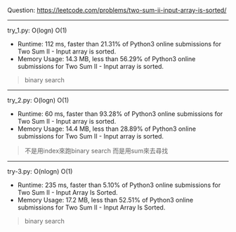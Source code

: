 Question: https://leetcode.com/problems/two-sum-ii-input-array-is-sorted/

---

try_1.py: O(logn) O(1)

* Runtime: 112 ms, faster than 21.31% of Python3 online submissions for Two Sum II - Input array is sorted.
* Memory Usage: 14.3 MB, less than 56.29% of Python3 online submissions for Two Sum II - Input array is sorted.

> binary search

---

try_2.py: O(logn) O(1)

* Runtime: 60 ms, faster than 93.28% of Python3 online submissions for Two Sum II - Input array is sorted.
* Memory Usage: 14.4 MB, less than 28.89% of Python3 online submissions for Two Sum II - Input array is sorted.

> 不是用index來跑binary search
> 而是用sum來去尋找

---

try-3.py: O(nlogn) O(1)

* Runtime: 235 ms, faster than 5.10% of Python3 online submissions for Two Sum II - Input Array Is Sorted.
* Memory Usage: 17.2 MB, less than 52.51% of Python3 online submissions for Two Sum II - Input Array Is Sorted.

> binary search
